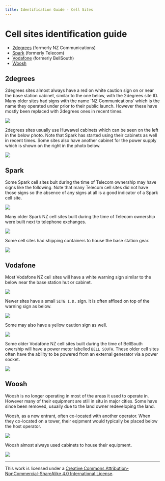 ```yaml
---
title: Identification Guide - Cell Sites
---
```


# Cell sites identification guide

* [2degrees](#2degrees) (formerly NZ Communications)
* [Spark](#spark) (formerly Telecom)
* [Vodafone](#vodafone) (formerly BellSouth)
* [Woosh](#woosh)

## 2degrees

2degrees sites almost always have a red on white caution sign on or near the base station cabinet, similar to the one below, with the 2degrees site ID. Many older sites had signs with the name 'NZ Communications' which is the name they operated under prior to their public launch. However these have mostly been replaced with 2degrees ones in recent times.

![](https://f001.backblazeb2.com/file/CellSites/NZ/AUK/Rodney/20170318-143739.jpg)

2degrees sites usually use Huwawei cabinets which can be seen on the left in the below photo. Note that Spark has started using their cabinets as well in recent times. Some sites also have another cabinet for the power supply which is shown on the right in the photo below.

![](https://f001.backblazeb2.com/file/CellSites/NZ/AUK/Rodney/20170318-143642.jpg)

## Spark

Some Spark cell sites bult during the time of Telecom ownership may have signs like the following. Note that many Telecom cell sites did not have those signs so the absence of any signs at all is a good indicator of a Spark cell site.

![](https://f001.backblazeb2.com/file/CellSites/NZ/AUK/Kaip%C4%81tiki/20160116-163428.jpg)

Many older Spark NZ cell sites built during the time of Telecom ownership were built next to telephone exchanges.

![](https://f001.backblazeb2.com/file/CellSites/NZ/AUK/Devonport-Takapuna/20160116-145929.jpg)

Some cell sites had shipping containers to house the base station gear.

![](https://f001.backblazeb2.com/file/CellSites/NZ/AUK/Devonport-Takapuna/20160116-150211.jpg)

## Vodafone

Most Vodafone NZ cell sites will have a white warning sign similar to the below near the base station hut or cabinet.

![](https://f001.backblazeb2.com/file/CellSites/NZ/AUK/Devonport-Takapuna/20160116-142520.jpg)

Newer sites have a small `SITE I.D.` sign. It is often affixed on top of the warning sign as below.

![](https://f001.backblazeb2.com/file/CellSites/NZ/AUK/Kaip%C4%81tiki/20160116-164135.jpg)

Some may also have a yellow caution sign as well.

![](https://f001.backblazeb2.com/file/CellSites/NZ/AUK/Rodney/20160319-133827.jpg)

Some older Vodafone NZ cell sites built during the time of BellSouth owership will have a power meter labelled `BELL SOUTH`. These older cell sites often have the ability to be powered from an external generator via a power socket.

![](https://f001.backblazeb2.com/file/CellSites/NZ/AUK/Devonport-Takapuna/20160116-142552.jpg)

## Woosh

Woosh is no longer operating in most of the areas it used to operate in. However many of their equipment are still in situ in major cities. Some have since been removed, usually due to the land owner redeveloping the land.

Woosh, as a new entrant, often co-located with another operator. When they co-located on a tower, their eqipment would typically be placed below the host operator.

![](https://f001.backblazeb2.com/file/CellSites/NZ/AUK/Devonport-Takapuna/20160116-150113.jpg)

Woosh almost always used cabinets to house their equipment.

![](https://f001.backblazeb2.com/file/CellSites/NZ/AUK/Devonport-Takapuna/20160116-150346.jpg)

---

This work is licensed under a [Creative Commons Attribution-NonCommercial-ShareAlike 4.0 International License](http://creativecommons.org/licenses/by-nc-sa/4.0/).
